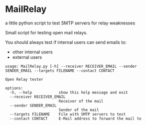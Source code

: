 # MailRelay
a little python script to test SMTP servers for relay weaknesses

Small script for testing open mail relays. 

You should always test if internal users can send emails to:
- other internal users
- external users

```
usage: MailRelay.py [-h] --receiver RECEIVER_EMAIL --sender SENDER_EMAIL --targets FILENAME --contact CONTACT

Open Relay tester

options:
  -h, --help            show this help message and exit
  --receiver RECEIVER_EMAIL
                        Receiver of the mail
  --sender SENDER_EMAIL
                        Sender of the mail
  --targets FILENAME    File with SMTP servers to test
  --contact CONTACT     E-Mail address to forward the mail to
```

